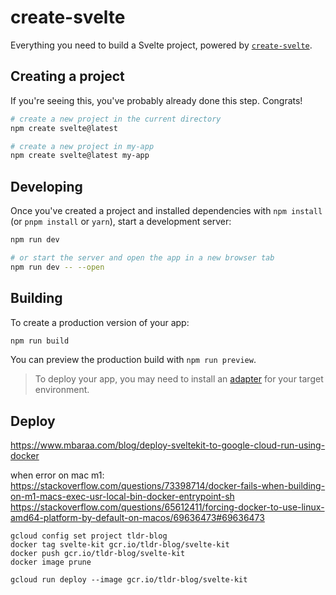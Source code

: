 # create-svelte

Everything you need to build a Svelte project, powered by [`create-svelte`](https://github.com/sveltejs/kit/tree/master/packages/create-svelte).

## Creating a project

If you're seeing this, you've probably already done this step. Congrats!

```bash
# create a new project in the current directory
npm create svelte@latest

# create a new project in my-app
npm create svelte@latest my-app
```

## Developing

Once you've created a project and installed dependencies with `npm install` (or `pnpm install` or `yarn`), start a development server:

```bash
npm run dev

# or start the server and open the app in a new browser tab
npm run dev -- --open
```

## Building

To create a production version of your app:

```bash
npm run build
```

You can preview the production build with `npm run preview`.

> To deploy your app, you may need to install an [adapter](https://kit.svelte.dev/docs/adapters) for your target environment.

## Deploy
https://www.mbaraa.com/blog/deploy-sveltekit-to-google-cloud-run-using-docker

when error on mac m1: https://stackoverflow.com/questions/73398714/docker-fails-when-building-on-m1-macs-exec-usr-local-bin-docker-entrypoint-sh
https://stackoverflow.com/questions/65612411/forcing-docker-to-use-linux-amd64-platform-by-default-on-macos/69636473#69636473

```shell
gcloud config set project tldr-blog
docker tag svelte-kit gcr.io/tldr-blog/svelte-kit
docker push gcr.io/tldr-blog/svelte-kit
docker image prune

gcloud run deploy --image gcr.io/tldr-blog/svelte-kit
```
